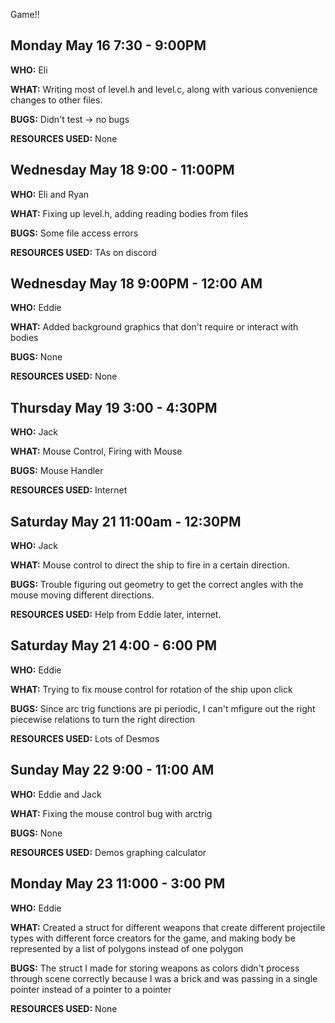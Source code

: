 Game!!

## Monday May 16 7:30 - 9:00PM
**WHO:** Eli

**WHAT:** Writing most of level.h and level.c, along with various convenience changes to other files.

**BUGS:** Didn't test -> no bugs

**RESOURCES USED:** None

## Wednesday May 18 9:00 - 11:00PM
**WHO:** Eli and Ryan

**WHAT:** Fixing up level.h, adding reading bodies from files

**BUGS:** Some file access errors

**RESOURCES USED:** TAs on discord

## Wednesday May 18 9:00PM - 12:00 AM
**WHO:** Eddie

**WHAT:** Added background graphics that don't require or interact with bodies

**BUGS:** None

**RESOURCES USED:** None

## Thursday May 19 3:00 - 4:30PM
**WHO:** Jack

**WHAT:** Mouse Control, Firing with Mouse

**BUGS:** Mouse Handler

**RESOURCES USED:** Internet

## Saturday May 21 11:00am - 12:30PM
**WHO:** Jack

**WHAT:** Mouse control to direct the ship to fire in a certain direction.

**BUGS:** Trouble figuring out geometry to get the correct angles with the mouse moving different directions.

**RESOURCES USED:** Help from Eddie later, internet.

## Saturday May 21 4:00 - 6:00 PM
**WHO:** Eddie

**WHAT:** Trying to fix mouse control for rotation of the ship upon click

**BUGS:** Since arc trig functions are pi periodic, I can't mfigure out the right piecewise relations to turn the right direction

**RESOURCES USED:** Lots of Desmos

## Sunday May 22 9:00 - 11:00 AM

**WHO:** Eddie and Jack

**WHAT:** Fixing the mouse control bug with arctrig

**BUGS:** None

**RESOURCES USED:** Demos graphing calculator

## Monday May 23 11:000 - 3:00 PM

**WHO:** Eddie

**WHAT:** Created a struct for different weapons that create different projectile types with different force creators for the game, and making body be represented by a list of polygons instead of one polygon

**BUGS:** The struct I made for storing weapons as colors didn't process through scene correctly because I was a brick and was passing in a single pointer instead of a pointer to a pointer

**RESOURCES USED:** None


